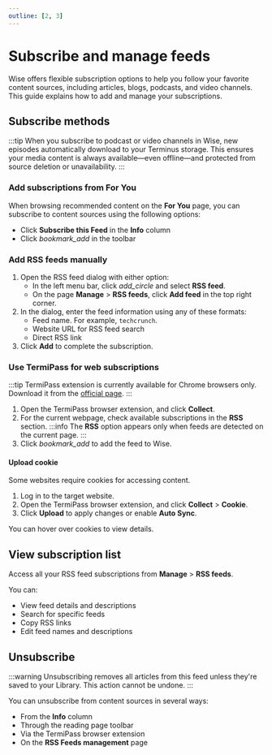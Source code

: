 ```yaml
---
outline: [2, 3]
---
```


# Subscribe and manage feeds
Wise offers flexible subscription options to help you follow your favorite content sources, including articles, blogs, podcasts, and video channels. This guide explains how to add and manage your subscriptions.

## Subscribe methods
:::tip
When you subscribe to podcast or video channels in Wise, new episodes automatically download to your Terminus storage. This ensures your media content is always available—even offline—and protected from source deletion or unavailability.
:::

### Add subscriptions from For You
When browsing recommended content on the **For You** page, you can subscribe to content sources using the following options:

* Click **Subscribe this Feed** in the **Info** column
* Click <i class="material-symbols-outlined">bookmark_add</i> in the toolbar

### Add RSS feeds manually
1. Open the RSS feed dialog with either option:
    * In the left menu bar, click <i class="material-symbols-outlined">add_circle</i> and select **RSS feed**.
    * On the page **Manage** > **RSS feeds**, click **Add feed** in the top right corner.
2. In the dialog, enter the feed information using any of these formats:
    * Feed name. For example, `techcrunch`.
    * Website URL for RSS feed search
    * Direct RSS link
3. Click **Add** to complete the subscription.

### Use TermiPass for web subscriptions
:::tip
TermiPass extension is currently available for Chrome browsers only. Download it from the [official page](https://www.jointerminus.com/termipass).
:::
1. Open the TermiPass browser extension, and click **Collect**.
2. For the current webpage, check available subscriptions in the **RSS** section.
   :::info
   The **RSS** option appears only when feeds are detected on the current page.
   :::
3. Click <i class="material-symbols-outlined">bookmark_add</i> to add the feed to Wise.

#### Upload cookie
Some websites require cookies for accessing content.

1. Log in to the target website.
2. Open the TermiPass browser extension, and click **Collect** > **Cookie**.
3. Click **Upload** to apply changes or enable **Auto Sync**.

You can hover over cookies to view details.

## View subscription list
Access all your RSS feed subscriptions from **Manage** > **RSS feeds**.

You can:

* View feed details and descriptions
* Search for specific feeds
* Copy RSS links
* Edit feed names and descriptions

## Unsubscribe
:::warning
Unsubscribing removes all articles from this feed unless they're saved to your Library. This action cannot be undone.
:::

You can unsubscribe from content sources in several ways:

* From the **Info** column
* Through the reading page toolbar
* Via the TermiPass browser extension
* On the **RSS Feeds management** page 



